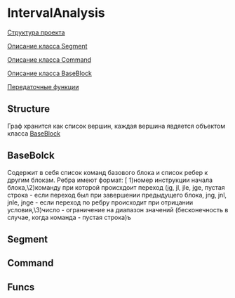 # IntervalAnalysis
[Структура проекта](#structure)

[Описание класса Segment](#segment)

[Описание класса Command](#command)

[Описание класса BaseBlock](#baseblock)

[Передаточные функции](#funcs)

## Structure
Граф хранится как список вершин, каждая вершина явдяется объектом класса [BaseBlock](#baseblock)
## BaseBolck
Содержит в себя список команд базового блока и список ребер к другим блокам. Ребра имеют формат: [
1)номер инструкции начала блока,\2)команду  при которой происхдоит переход (jg, jl, jle, jge, пустая строка - если переход был при завершении предыдущего блока, jng, jnl, jnle, jnge - если переход по ребру происходит при отрицании условия,\3)число - ограничение на  диапазон значений (бесконечность в случае, когда команда - пустая строка)ъ
## Segment
## Command
## Funcs
